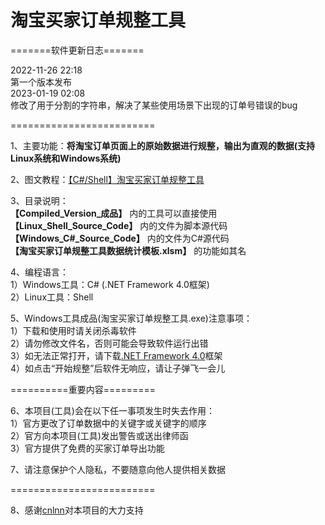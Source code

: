 # 淘宝买家订单规整工具 
 
=======软件更新日志=======  
  
2022-11-26 22:18  
第一个版本发布  
2023-01-19 02:08  
修改了用于分割的字符串，解决了某些使用场景下出现的订单号错误的bug  
  
=========================  

1、主要功能：**将淘宝订单页面上的原始数据进行规整，输出为直观的数据(支持Linux系统和Windows系统)**  
  
2、图文教程：[【C#/Shell】淘宝买家订单规整工具](https://www.zjhcofi.com/2022/12/09/get-taobao-order/)  
  
3、目录说明：  
**【Compiled_Version_成品】** 内的工具可以直接使用  
**【Linux_Shell_Source_Code】** 内的文件为脚本源代码  
**【Windows_C#_Source_Code】** 内的文件为C#源代码  
**【淘宝买家订单规整工具数据统计模板.xlsm】** 的功能如其名  
  
4、编程语言：  
1）Windows工具：C# (.NET Framework 4.0框架)  
2）Linux工具：Shell  
  
5、Windows工具成品(淘宝买家订单规整工具.exe)注意事项：  
1）下载和使用时请关闭杀毒软件  
2）请勿修改文件名，否则可能会导致软件运行出错  
3）如无法正常打开，请下载[.NET Framework 4.0](https://dotnet.microsoft.com/zh-cn/download/dotnet-framework/thank-you/net40-offline-installer)框架  
4）如点击“开始规整”后软件无响应，请让子弹飞一会儿
    
==========重要内容=========  
  
6、本项目(工具)会在以下任一事项发生时失去作用：  
1）官方更改了订单数据中的关键字或关键字的顺序  
2）官方向本项目(工具)发出警告或送出律师函  
3）官方提供了免费的买家订单导出功能  
  
7、请注意保护个人隐私，不要随意向他人提供相关数据  
  
=========================  
  
8、感谢[cnlnn](https://github.com/cnlnn)对本项目的大力支持
